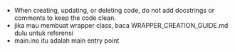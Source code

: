 - When creating, updating, or deleting code, do not add docstrings or comments to keep the code clean.
- jika mau membuat wrapper class, baca WRAPPER_CREATION_GUIDE.md dulu untuk referensi
- main.ino itu adalah main entry point